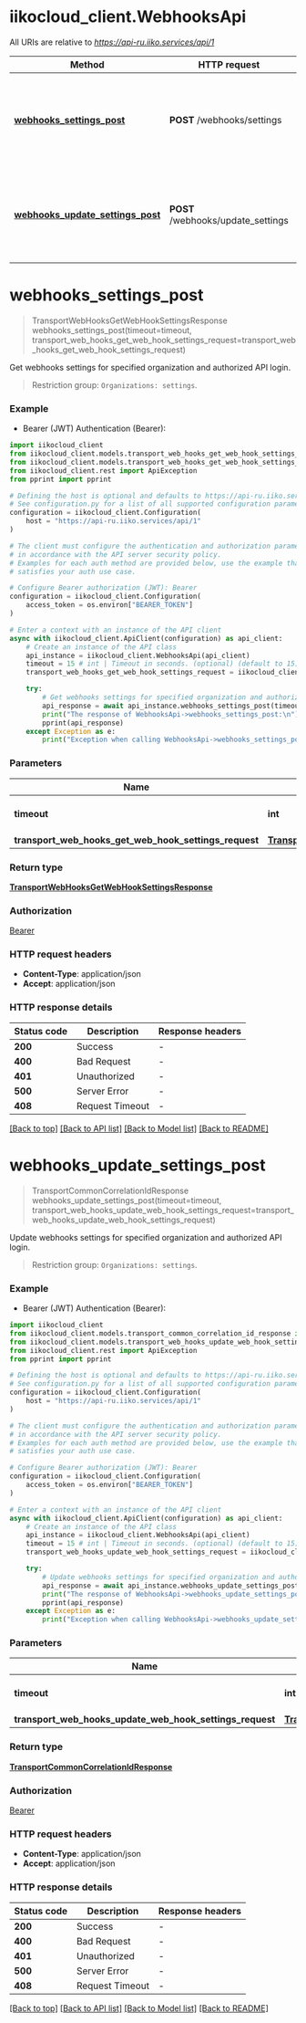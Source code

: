 # iikocloud_client.WebhooksApi

All URIs are relative to *https://api-ru.iiko.services/api/1*

Method | HTTP request | Description
------------- | ------------- | -------------
[**webhooks_settings_post**](WebhooksApi.md#webhooks_settings_post) | **POST** /webhooks/settings | Get webhooks settings for specified organization and authorized API login.
[**webhooks_update_settings_post**](WebhooksApi.md#webhooks_update_settings_post) | **POST** /webhooks/update_settings | Update webhooks settings for specified organization and authorized API login.


# **webhooks_settings_post**
> TransportWebHooksGetWebHookSettingsResponse webhooks_settings_post(timeout=timeout, transport_web_hooks_get_web_hook_settings_request=transport_web_hooks_get_web_hook_settings_request)

Get webhooks settings for specified organization and authorized API login.



 > Restriction group: `Organizations: settings`.

### Example

* Bearer (JWT) Authentication (Bearer):

```python
import iikocloud_client
from iikocloud_client.models.transport_web_hooks_get_web_hook_settings_request import TransportWebHooksGetWebHookSettingsRequest
from iikocloud_client.models.transport_web_hooks_get_web_hook_settings_response import TransportWebHooksGetWebHookSettingsResponse
from iikocloud_client.rest import ApiException
from pprint import pprint

# Defining the host is optional and defaults to https://api-ru.iiko.services/api/1
# See configuration.py for a list of all supported configuration parameters.
configuration = iikocloud_client.Configuration(
    host = "https://api-ru.iiko.services/api/1"
)

# The client must configure the authentication and authorization parameters
# in accordance with the API server security policy.
# Examples for each auth method are provided below, use the example that
# satisfies your auth use case.

# Configure Bearer authorization (JWT): Bearer
configuration = iikocloud_client.Configuration(
    access_token = os.environ["BEARER_TOKEN"]
)

# Enter a context with an instance of the API client
async with iikocloud_client.ApiClient(configuration) as api_client:
    # Create an instance of the API class
    api_instance = iikocloud_client.WebhooksApi(api_client)
    timeout = 15 # int | Timeout in seconds. (optional) (default to 15)
    transport_web_hooks_get_web_hook_settings_request = iikocloud_client.TransportWebHooksGetWebHookSettingsRequest() # TransportWebHooksGetWebHookSettingsRequest |  (optional)

    try:
        # Get webhooks settings for specified organization and authorized API login.
        api_response = await api_instance.webhooks_settings_post(timeout=timeout, transport_web_hooks_get_web_hook_settings_request=transport_web_hooks_get_web_hook_settings_request)
        print("The response of WebhooksApi->webhooks_settings_post:\n")
        pprint(api_response)
    except Exception as e:
        print("Exception when calling WebhooksApi->webhooks_settings_post: %s\n" % e)
```



### Parameters


Name | Type | Description  | Notes
------------- | ------------- | ------------- | -------------
 **timeout** | **int**| Timeout in seconds. | [optional] [default to 15]
 **transport_web_hooks_get_web_hook_settings_request** | [**TransportWebHooksGetWebHookSettingsRequest**](TransportWebHooksGetWebHookSettingsRequest.md)|  | [optional] 

### Return type

[**TransportWebHooksGetWebHookSettingsResponse**](TransportWebHooksGetWebHookSettingsResponse.md)

### Authorization

[Bearer](../README.md#Bearer)

### HTTP request headers

 - **Content-Type**: application/json
 - **Accept**: application/json

### HTTP response details

| Status code | Description | Response headers |
|-------------|-------------|------------------|
**200** | Success |  -  |
**400** | Bad Request |  -  |
**401** | Unauthorized |  -  |
**500** | Server Error |  -  |
**408** | Request Timeout |  -  |

[[Back to top]](#) [[Back to API list]](../README.md#documentation-for-api-endpoints) [[Back to Model list]](../README.md#documentation-for-models) [[Back to README]](../README.md)

# **webhooks_update_settings_post**
> TransportCommonCorrelationIdResponse webhooks_update_settings_post(timeout=timeout, transport_web_hooks_update_web_hook_settings_request=transport_web_hooks_update_web_hook_settings_request)

Update webhooks settings for specified organization and authorized API login.



 > Restriction group: `Organizations: settings`.

### Example

* Bearer (JWT) Authentication (Bearer):

```python
import iikocloud_client
from iikocloud_client.models.transport_common_correlation_id_response import TransportCommonCorrelationIdResponse
from iikocloud_client.models.transport_web_hooks_update_web_hook_settings_request import TransportWebHooksUpdateWebHookSettingsRequest
from iikocloud_client.rest import ApiException
from pprint import pprint

# Defining the host is optional and defaults to https://api-ru.iiko.services/api/1
# See configuration.py for a list of all supported configuration parameters.
configuration = iikocloud_client.Configuration(
    host = "https://api-ru.iiko.services/api/1"
)

# The client must configure the authentication and authorization parameters
# in accordance with the API server security policy.
# Examples for each auth method are provided below, use the example that
# satisfies your auth use case.

# Configure Bearer authorization (JWT): Bearer
configuration = iikocloud_client.Configuration(
    access_token = os.environ["BEARER_TOKEN"]
)

# Enter a context with an instance of the API client
async with iikocloud_client.ApiClient(configuration) as api_client:
    # Create an instance of the API class
    api_instance = iikocloud_client.WebhooksApi(api_client)
    timeout = 15 # int | Timeout in seconds. (optional) (default to 15)
    transport_web_hooks_update_web_hook_settings_request = iikocloud_client.TransportWebHooksUpdateWebHookSettingsRequest() # TransportWebHooksUpdateWebHookSettingsRequest |  (optional)

    try:
        # Update webhooks settings for specified organization and authorized API login.
        api_response = await api_instance.webhooks_update_settings_post(timeout=timeout, transport_web_hooks_update_web_hook_settings_request=transport_web_hooks_update_web_hook_settings_request)
        print("The response of WebhooksApi->webhooks_update_settings_post:\n")
        pprint(api_response)
    except Exception as e:
        print("Exception when calling WebhooksApi->webhooks_update_settings_post: %s\n" % e)
```



### Parameters


Name | Type | Description  | Notes
------------- | ------------- | ------------- | -------------
 **timeout** | **int**| Timeout in seconds. | [optional] [default to 15]
 **transport_web_hooks_update_web_hook_settings_request** | [**TransportWebHooksUpdateWebHookSettingsRequest**](TransportWebHooksUpdateWebHookSettingsRequest.md)|  | [optional] 

### Return type

[**TransportCommonCorrelationIdResponse**](TransportCommonCorrelationIdResponse.md)

### Authorization

[Bearer](../README.md#Bearer)

### HTTP request headers

 - **Content-Type**: application/json
 - **Accept**: application/json

### HTTP response details

| Status code | Description | Response headers |
|-------------|-------------|------------------|
**200** | Success |  -  |
**400** | Bad Request |  -  |
**401** | Unauthorized |  -  |
**500** | Server Error |  -  |
**408** | Request Timeout |  -  |

[[Back to top]](#) [[Back to API list]](../README.md#documentation-for-api-endpoints) [[Back to Model list]](../README.md#documentation-for-models) [[Back to README]](../README.md)

